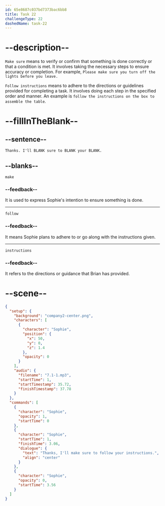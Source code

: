 ```yaml
---
id: 65e8687c037bd7373bac6bb8
title: Task 22
challengeType: 22
dashedName: task-22
---
```


<!-- (Audio) Sophie: Thanks. I'll make sure to follow your instructions. -->

# --description--

`Make sure` means to verify or confirm that something is done correctly or that a condition is met. It involves taking the necessary steps to ensure accuracy or completion. For example, `Please make sure you turn off the lights before you leave.`

`Follow instructions` means to adhere to the directions or guidelines provided for completing a task. It involves doing each step in the specified order and manner. An example is `follow the instructions on the box to assemble the table`.

# --fillInTheBlank--

## --sentence--

`Thanks. I'll BLANK sure to BLANK your BLANK.`

## --blanks--

`make`

### --feedback--

It is used to express Sophie's intention to ensure something is done.

---

`follow`

### --feedback--

It means Sophie plans to adhere to or go along with the instructions given.

---

`instructions`

### --feedback--

It refers to the directions or guidance that Brian has provided.

# --scene--

```json
{
  "setup": {
    "background": "company2-center.png",
    "characters": [
      {
        "character": "Sophie",
        "position": {
          "x": 50,
          "y": 0,
          "z": 1.4
        },
        "opacity": 0
      }
    ],
    "audio": {
      "filename": "7.1-1.mp3",
      "startTime": 1,
      "startTimestamp": 35.72,
      "finishTimestamp": 37.78
    }
  },
  "commands": [
    {
      "character": "Sophie",
      "opacity": 1,
      "startTime": 0
    },
    {
      "character": "Sophie",
      "startTime": 1,
      "finishTime": 3.06,
      "dialogue": {
        "text": "Thanks, I'll make sure to follow your instructions.",
        "align": "center"
      }
    },
    {
      "character": "Sophie",
      "opacity": 0,
      "startTime": 3.56
    }
  ]
}
```
